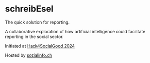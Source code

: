 # schreibEsel
The quick solution for reporting.

A collaborative exploration of how artificial intelligence could facilitate reporting in the social sector.

Initiated at [Hack4SocialGood 2024](https://bd.hack4socialgood.ch/project/86)

Hosted by [sozialinfo.ch](https://sozialinfo.ch)
